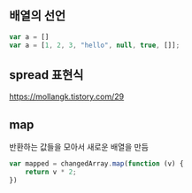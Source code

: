 ## 배열의 선언

```javascript
var a = []
var a = [1, 2, 3, "hello", null, true, []];
```


## spread 표현식

https://mollangk.tistory.com/29


## map 

반환하는 값들을 모아서 새로운 배열을 만듬

```javascript
var mapped = changedArray.map(function (v) {
    return v * 2;
})
```